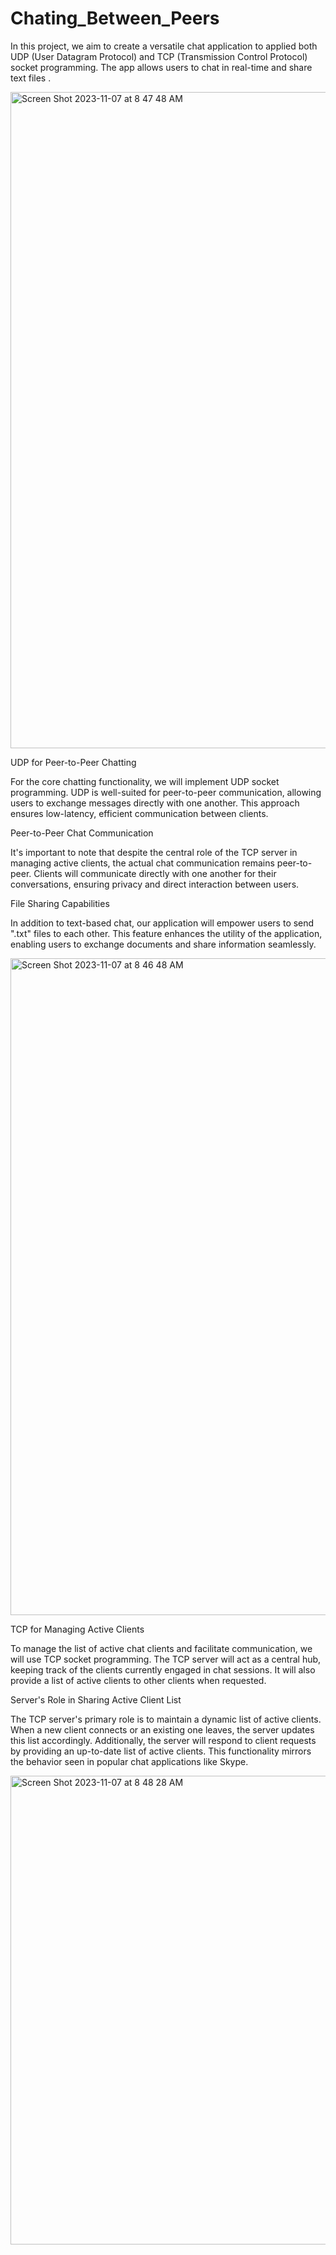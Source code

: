 # Chating_Between_Peers

In this project, we aim to create a versatile chat application to applied both UDP (User Datagram Protocol) and TCP (Transmission Control Protocol) socket programming. The app allows users to chat in real-time and share text files .

<img width="1050" alt="Screen Shot 2023-11-07 at 8 47 48 AM" src="https://github.com/MoheeQwareeq/Peers_Chating/assets/143301303/69a4f786-7ba4-4a3c-9294-e6be249ee500">




UDP for Peer-to-Peer Chatting

For the core chatting functionality, we will implement UDP socket programming. UDP is well-suited for peer-to-peer communication, allowing users to exchange messages directly with one another. This approach ensures low-latency, efficient communication between clients.

Peer-to-Peer Chat Communication

It's important to note that despite the central role of the TCP server in managing active clients, the actual chat communication remains peer-to-peer. Clients will communicate directly with one another for their conversations, ensuring privacy and direct interaction between users.



File Sharing Capabilities

In addition to text-based chat, our application will empower users to send ".txt" files to each other. This feature enhances the utility of the application, enabling users to exchange documents and share information seamlessly.


<img width="1051" alt="Screen Shot 2023-11-07 at 8 46 48 AM" src="https://github.com/MoheeQwareeq/Peers_Chating/assets/143301303/fa7aa20f-c7e7-4cd0-a970-45724f0fa2f6">




TCP for Managing Active Clients

To manage the list of active chat clients and facilitate communication, we will use TCP socket programming. The TCP server will act as a central hub, keeping track of the clients currently engaged in chat sessions. It will also provide a list of active clients to other clients when requested.

Server's Role in Sharing Active Client List

The TCP server's primary role is to maintain a dynamic list of active clients. When a new client connects or an existing one leaves, the server updates this list accordingly. Additionally, the server will respond to client requests by providing an up-to-date list of active clients. This functionality mirrors the behavior seen in popular chat applications like Skype.

<img width="750" alt="Screen Shot 2023-11-07 at 8 48 28 AM" src="https://github.com/MoheeQwareeq/Peers_Chating/assets/143301303/3873389a-dae9-408f-b8ed-5eca2da2c922">



